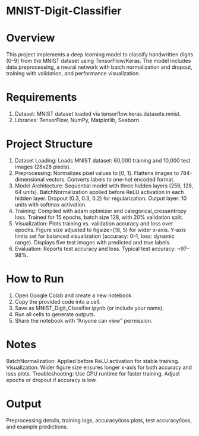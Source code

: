 # MNIST-Digit-Classifier

# Overview
This project implements a deep learning model to classify handwritten digits (0–9) from the MNIST dataset using TensorFlow/Keras. The model includes data preprocessing, a neural network with batch normalization and dropout, training with validation, and performance visualization.

# Requirements
1. Dataset: MNIST dataset loaded via tensorflow.keras.datasets.mnist.
2. Libraries: TensorFlow, NumPy, Matplotlib, Seaborn.

# Project Structure
1. Dataset Loading:
Loads MNIST dataset: 60,000 training and 10,000 test images (28x28 pixels).
2. Preprocessing:
Normalizes pixel values to [0, 1].
Flattens images to 784-dimensional vectors.
Converts labels to one-hot encoded format.
3. Model Architecture:
Sequential model with three hidden layers (256, 128, 64 units).
BatchNormalization applied before ReLU activation in each hidden layer.
Dropout (0.3, 0.3, 0.2) for regularization.
Output layer: 10 units with softmax activation.
4. Training:
Compiled with adam optimizer and categorical_crossentropy loss.
Trained for 15 epochs, batch size 128, with 20% validation split.
5. Visualization:
Plots training vs. validation accuracy and loss over epochs.
Figure size adjusted to figsize=(18, 5) for wider x-axis.
Y-axis limits set for balanced visualization (accuracy: 0–1, loss: dynamic range).
Displays five test images with predicted and true labels.
6. Evaluation:
Reports test accuracy and loss.
Typical test accuracy: ~97–98%.


# How to Run
1. Open Google Colab and create a new notebook.
2. Copy the provided code into a cell.
3. Save as MNIST_Digit_Classifier.ipynb (or include your name).
4. Run all cells to generate outputs.
5. Share the notebook with “Anyone can view” permission.

# Notes
BatchNormalization: Applied before ReLU activation for stable training.
Visualization: Wider figure size ensures longer x-axis for both accuracy and loss plots.
Troubleshooting: Use GPU runtime for faster training. Adjust epochs or dropout if accuracy is low.

# Output
Preprocessing details, training logs, accuracy/loss plots, test accuracy/loss, and example predictions.
